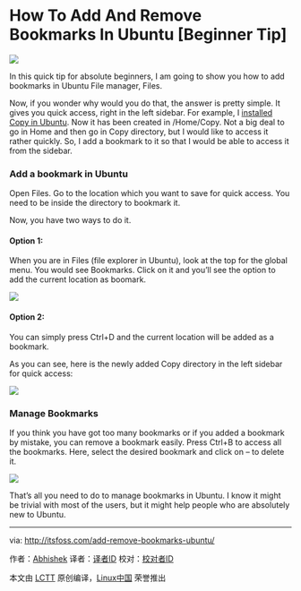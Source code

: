 How To Add And Remove Bookmarks In Ubuntu [Beginner Tip]
================================================================================
![](http://itsfoss.itsfoss.netdna-cdn.com/wp-content/uploads/2015/09/Add-Bookmark.jpg)

In this quick tip for absolute beginners, I am going to show you how to add bookmarks in Ubuntu File manager, Files.

Now, if you wonder why would you do that, the answer is pretty simple. It gives you quick access, right in the left sidebar. For example, I [installed Copy in Ubuntu][1]. Now it has been created in /Home/Copy. Not a big deal to go in Home and then go in Copy directory, but I would like to access it rather quickly. So, I add a bookmark to it so that I would be able to access it from the sidebar.

### Add a bookmark in Ubuntu ###

Open Files. Go to the location which you want to save for quick access. You need to be inside the directory to bookmark it.

Now, you have two ways to do it.

#### Option 1: ####

When you are in Files (file explorer in Ubuntu), look at the top for the global menu. You would see Bookmarks. Click on it and you’ll see the option to add the current location as boomark.

![](http://itsfoss.itsfoss.netdna-cdn.com/wp-content/uploads/2015/09/Add-Bookmark-Ubuntu.jpeg)

#### Option 2: ####

You can simply press Ctrl+D and the current location will be added as a bookmark.

As you can see, here is the newly added Copy directory in the left sidebar for quick access:

![](http://itsfoss.itsfoss.netdna-cdn.com/wp-content/uploads/2015/09/Add-Bookmark-Ubuntu-1.jpeg)

### Manage Bookmarks ###

If you think you have got too many bookmarks or if you added a bookmark by mistake, you can remove a bookmark easily. Press Ctrl+B to access all the bookmarks. Here, select the desired bookmark and click on – to delete it.

![](http://itsfoss.itsfoss.netdna-cdn.com/wp-content/uploads/2015/09/Remove-bookmark-ubuntu.png)

That’s all you need to do to manage bookmarks in Ubuntu. I know it might be trivial with most of the users, but it might help people who are absolutely new to Ubuntu.

--------------------------------------------------------------------------------

via: http://itsfoss.com/add-remove-bookmarks-ubuntu/

作者：[Abhishek][a]
译者：[译者ID](https://github.com/译者ID)
校对：[校对者ID](https://github.com/校对者ID)

本文由 [LCTT](https://github.com/LCTT/TranslateProject) 原创编译，[Linux中国](https://linux.cn/) 荣誉推出

[a]:http://itsfoss.com/author/abhishek/
[1]:http://itsfoss.com/install-copy-in-ubuntu-14-04/